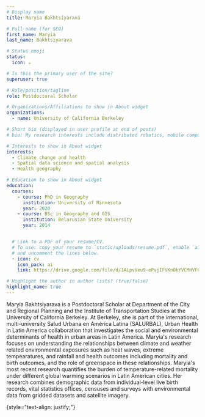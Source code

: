```yaml
---
# Display name
title: Maryia Bakhtsiyarava

# Full name (for SEO)
first_name: Maryia
last_name: Bakhtsiyarava

# Status emoji
status:
  icon: ☕️

# Is this the primary user of the site?
superuser: true

# Role/position/tagline
role: Postdoctoral Scholar 

# Organizations/Affiliations to show in About widget
organizations:
  - name: University of California Berkeley

# Short bio (displayed in user profile at end of posts)
# bio: My research interests include distributed robotics, mobile computing and programmable matter.

# Interests to show in About widget
interests:
  - Climate change and health
  - Spatial data science and spatial analysis
  - Health geography

# Education to show in About widget
education:
  courses:
    - course: PhD in Geography
      institution: University of Minnesota
      year: 2020
    - course: BSc in Geography and GIS
      institution: Belarusian State University
      year: 2014


  # Link to a PDF of your resume/CV.
  # To use: copy your resume to `static/uploads/resume.pdf`, enable `ai` icons in `params.yaml`,
  # and uncomment the lines below.
  - icon: cv
    icon_pack: ai
    link: https://drive.google.com/file/d/1ALpvVeu9-oPvjIFVKnOkYVCMHVFCfZwS/view?usp=sharing

# Highlight the author in author lists? (true/false)
highlight_name: true
---
```


Maryia Bakhtsiyarava is a Postdoctoral Scholar at Department of the City and Regional Planning and the Institute of Transportation Studies at the University of California Berkeley. At Berkeley, she is part of the international, multi-university Salud Urbana en América Latina (SALURBAL), Urban Health in Latin America collaboration that investigates the social and environmental determinants of health in urban areas in Latin America. Maryia's research focuses on understanding the relationships between climate and weather related environmental exposures such as heat waves, extreme tempearatures, and rainfall and health outcomes including mortality and birth outcomes, and the role of greenspace in these relationships. Maryia's most recent research quantifies the burden of temperature-related mortality under different global warming scenarios in Latin American cities. Her research combines demographic data from individual-level live birth records, vital statistics offices, censuses and surveys with environmental data from gridded datasets and satellite imagery.

{style="text-align: justify;"}
